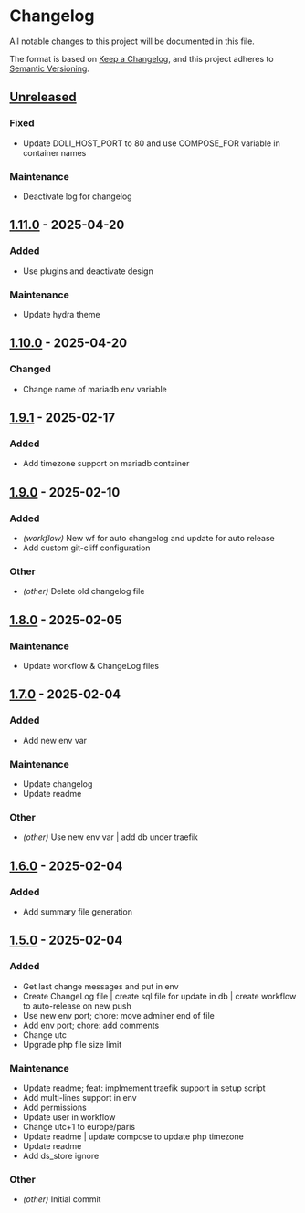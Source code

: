 # Changelog

All notable changes to this project will be documented in this file.

The format is based on [Keep a Changelog](https://keepachangelog.com),
and this project adheres to [Semantic Versioning](https://semver.org/).

## [Unreleased]

### Fixed

- Update DOLI_HOST_PORT to 80 and use COMPOSE_FOR variable in container names

### Maintenance

- Deactivate log for changelog

## [1.11.0] - 2025-04-20

### Added

- Use plugins and deactivate design

### Maintenance

- Update hydra theme

## [1.10.0] - 2025-04-20

### Changed

- Change name of mariadb env variable

## [1.9.1] - 2025-02-17

### Added

- Add timezone support on mariadb container

## [1.9.0] - 2025-02-10

### Added

- *(workflow)* New wf for auto changelog and update for auto release
- Add custom git-cliff configuration

### Other

- *(other)* Delete old changelog file

## [1.8.0] - 2025-02-05

### Maintenance

- Update workflow & ChangeLog files

## [1.7.0] - 2025-02-04

### Added

- Add new env var

### Maintenance

- Update changelog
- Update readme

### Other

- *(other)* Use new env var | add db under traefik

## [1.6.0] - 2025-02-04

### Added

- Add summary file generation

## [1.5.0] - 2025-02-04

### Added

- Get last change messages and put in env
- Create ChangeLog file | create sql file for update in db | create workflow to auto-release on new push
- Use new env port; chore: move adminer end of file
- Add env port; chore: add comments
- Change utc
- Upgrade php file size limit

### Maintenance

- Update readme; feat: implmement traefik support in setup script
- Add multi-lines support in env
- Add permissions
- Update user in workflow
- Change utc+1 to europe/paris
- Update readme | update compose to update php timezone
- Update readme
- Add ds_store ignore

### Other

- *(other)* Initial commit

[unreleased]: https://github.com/cjaunay/dolibarr-docker/compare/v1.11.0..HEAD
[1.11.0]: https://github.com/cjaunay/dolibarr-docker/compare/v1.10.0..v1.11.0
[1.10.0]: https://github.com/cjaunay/dolibarr-docker/compare/v1.9.1..v1.10.0
[1.9.1]: https://github.com/cjaunay/dolibarr-docker/compare/v1.9.0..v1.9.1
[1.9.0]: https://github.com/cjaunay/dolibarr-docker/compare/v1.8.0..v1.9.0
[1.8.0]: https://github.com/cjaunay/dolibarr-docker/compare/v1.7.0..v1.8.0
[1.7.0]: https://github.com/cjaunay/dolibarr-docker/compare/v1.6.0..v1.7.0
[1.6.0]: https://github.com/cjaunay/dolibarr-docker/compare/v1.5.0..v1.6.0
[1.5.0]: https://github.com/cjaunay/dolibarr-docker/releases/tag/v1.5.0

